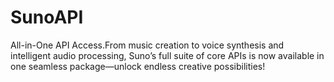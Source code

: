 # SunoAPI
All-in-One API Access.From music creation to voice synthesis and intelligent audio processing, Suno’s full suite of core APIs is now available in one seamless package—unlock endless creative possibilities!
